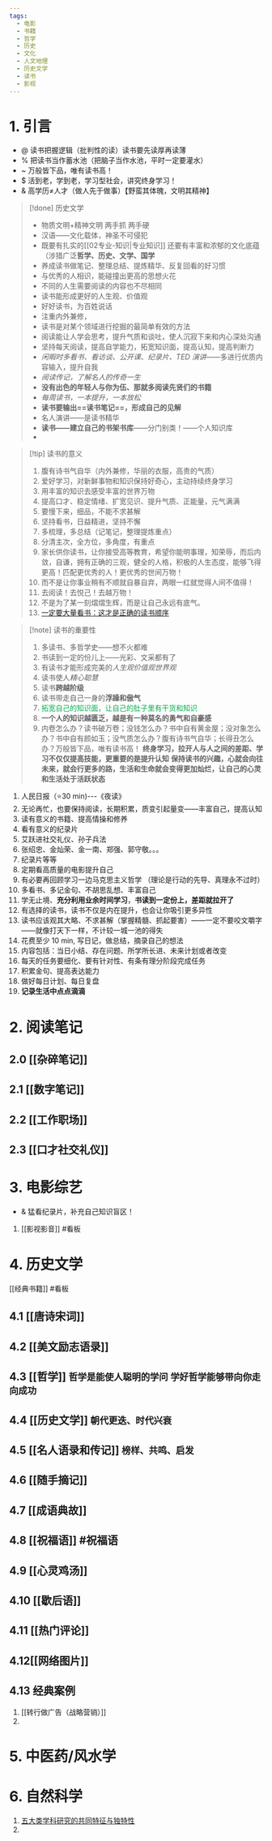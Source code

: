 ```yaml
---
tags:
  - 电影
  - 书籍
  - 哲学
  - 历史
  - 文化
  - 人文地理
  - 历史文学
  - 读书
  - 影视
---
```

# 1. 引言
- @ 读书把握逻辑（批判性的读）读书要先读厚再读薄
- % 把读书当作蓄水池（把脑子当作水池，平时一定要灌水）
- ~ 万般皆下品，唯有读书高！
- $ 活到老，学到老，学习型社会，讲究终身学习！
- & 高学历≠人才（做人先于做事）【野蛮其体魄，文明其精神】
> [!done] 历史文学
> - 物质文明+精神文明 两手抓 两手硬
> -  汉语——文化载体，神圣不可侵犯
> - 既要有扎实的[[02专业-知识|专业知识]] 还要有丰富和浓郁的文化底蕴（涉猎广泛**哲学、历史、文学、国学**
> - 养成读书做笔记、整理总结、提炼精华、反复回看的好习惯
> - 与优秀的人相识，能碰撞出更高的思想火花
> - 不同的人生需要阅读的内容也不尽相同
> - 读书能形成更好的人生观、价值观
> - 好好读书，为百姓说话
> - 注重内外兼修，
> - 读书是对某个领域进行挖掘的最简单有效的方法
> - 阅读能让人学会思考，提升气质和谈吐，使人沉寂下来和内心深处沟通 
> - 坚持每天阅读，提高自学能力，拓宽知识面，提高认知，提高判断力
> - *闲暇时多看书、看访谈、公开课、纪录片、TED 演讲*——多进行优质内容输入，提升自我
> - *阅读传记，了解名人的传奇一生*
> - **没有出色的年轻人与你为伍、那就多阅读先贤们的书籍**
> - *每周读书，一本提升，一本放松*
> - **读书要输出==读书笔记==，形成自己的见解**
> - 名人演讲——是读书精华
> - **读书——建立自己的书架书库**——分门别类！——个人知识库
> - 


> [!tip] 读书的意义
> 1. 腹有诗书气自华（内外兼修，华丽的衣服，高贵的气质）
> 2. 爱好学习，对新鲜事物和知识保持好奇心，主动持续终身学习
> 3. 用丰富的知识去感受丰富的世界万物
> 4. 提高口才、稳定情绪、扩宽见识、提升气质、正能量，元气满满
> 5. 要慢下来，细品，不能不求甚解
> 6. 坚持看书，日益精进，坚持不懈
> 7. 多梳理，多总结（记笔记，整理提炼重点）
> 8. 分清主次，全方位，多角度，有重点
> 9. 家长供你读书，让你接受高等教育，希望你能明事理，知荣辱，而后内敛，自谦，拥有正确的三观，健全的人格，积极的人生态度，能够飞得更高！匹配更优秀的人！更优秀的世间万物！
> 10. 而不是让你事业稍有不顺就自暴自弃，两眼一红就觉得人间不值得！
> 11. 去阅读！去悦己！去越万物！
> 12. 不是为了某一刻熠熠生辉，而是让自己永远有底气。
> 13. [一定要大量看书：这才是正确的读书顺序](https://mp.weixin.qq.com/s/WnTd0N50rV0JRrXS20lsRA)

> [!note] 读书的重要性
> 1. 多读书、多哲学史——想不火都难
> 2. 书读到一定的份儿上——光彩、文采都有了
> 3. 有读书才能形成完美的*人生观价值观世界观*
> 4. 读书使人*精心聪慧*
> 5. 读书**跨越阶级**
> 6. 读书带走自己一身的**浮躁和傲气**
> 7. <font color="#00b050">拓宽自己的知识面，让自己的肚子里有干货和知识</font>
> 8. **一个人的知识越匮乏，越是有一种莫名的勇气和自豪感**
> 9. 内卷怎么办？读书破万卷；没钱怎么办？书中自有黄金屋；没对象怎么办？书中自有颜如玉；没气质怎么办？腹有诗书气自华；长得丑怎么办？万般皆下品，唯有读书高！
**终身学习，拉开人与人之间的差距、学习不仅仅提高技能，更重要的是提升认知**
**保持读书的兴趣，心就会向往未来，就会行更多的路，生活和生命就会变得更加灿烂，让自己的心灵和生活处于活跃状态**
1. 人民日报（⭐30 min)---《夜读》
2. 无论再忙，也要保持阅读，长期积累，质变引起量变——丰富自己，提高认知
3. 读有意义的书籍、提高情操和修养
4. 看有意义的纪录片
  1. 艾跃进社交礼仪、孙子兵法
  2. 张绍忠、金灿荣、金一南、郑强、郭守敬。。。
  3. 纪录片等等
5. 定期看高质量的电影提升自己
6. 有必要再回顾学习一边马克思主义哲学 （理论是行动的先导、真理永不过时）
7. 多看书、多记金句、不胡思乱想、丰富自己
8. 学无止境、**充分利用业余时间学习**，**书读到一定份上，差距就拉开了** 
10. 有选择的读书，读书不仅是内在提升，也会让你吸引更多异性
11. 读书应该观其大略、不求甚解（掌握精髓、抓起要害）——一定不要咬文嚼字——就像打天下一样，不计较一城一池的得失
12. 花费至少 10 min, 写日记，做总结，摘录自己的想法
13. 内容包括：当日小结、存在问题、所学所长进、未来计划或者改变
14. 每天的任务要细化、要有针对性、有条有理分阶段完成任务
15. 积累金句、提高表达能力
16. 做好每日计划、每日复盘
17. **记录生活中点点滴滴**
# 2. 阅读笔记
## 2.0 [[杂碎笔记]]
## 2.1 [[数字笔记]]
## 2.2 [[工作职场]]
## 2.3 [[口才社交礼仪]]
# 3. 电影综艺
- & 猛看纪录片，补充自己知识盲区！
1. [[影视影音]] #看板

# 4. 历史文学
[[经典书籍]] #看板
## 4.1 [[唐诗宋词]]
## 4.2 [[美文励志语录]]
## 4.3 [[哲学]]    `哲学是能使人聪明的学问` `学好哲学能够带向你走向成功`
## 4.4 [[历史文学]]  `朝代更迭、时代兴衰`
## 4.5 [[名人语录和传记]] `榜样、共鸣、启发`
## 4.6 [[随手摘记]]
## 4.7 [[成语典故]]
## 4.8 [[祝福语]] #祝福语
## 4.9 [[心灵鸡汤]]
## 4.10 [[歇后语]]
## 4.11 [[热门评论]]

## 4.12[[网络图片]]
## 4.13 经典案例
1. [[转行做广告（战略营销）]]
2. 

# 5. 中医药/风水学


# 6. 自然科学
1. [五大类学科研究的共同特征与独特性](https://mp.weixin.qq.com/s/FElLLUFGAwxXHJ9oL9GSCw)
2. 



